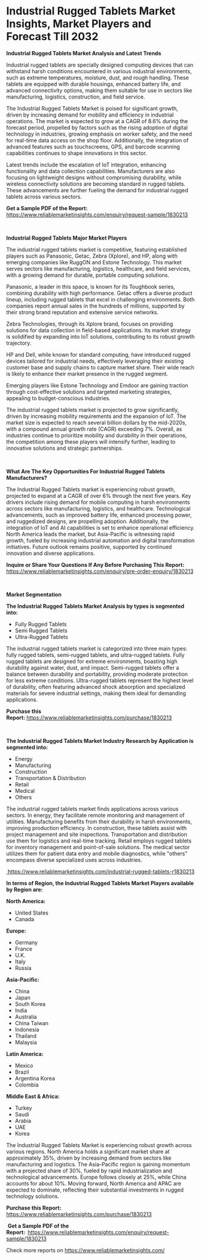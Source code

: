 <p><h1>Industrial Rugged Tablets Market Insights, Market Players and Forecast Till 2032</h1></p><p><strong>Industrial Rugged Tablets Market Analysis and Latest Trends</strong></p>
<p><p>Industrial rugged tablets are specially designed computing devices that can withstand harsh conditions encountered in various industrial environments, such as extreme temperatures, moisture, dust, and rough handling. These tablets are equipped with durable housings, enhanced battery life, and advanced connectivity options, making them suitable for use in sectors like manufacturing, logistics, construction, and field service.</p><p>The Industrial Rugged Tablets Market is poised for significant growth, driven by increasing demand for mobility and efficiency in industrial operations. The market is expected to grow at a CAGR of 8.6% during the forecast period, propelled by factors such as the rising adoption of digital technology in industries, growing emphasis on worker safety, and the need for real-time data access on the shop floor. Additionally, the integration of advanced features such as touchscreens, GPS, and barcode scanning capabilities continues to shape innovations in this sector.</p><p>Latest trends include the escalation of IoT integration, enhancing functionality and data collection capabilities. Manufacturers are also focusing on lightweight designs without compromising durability, while wireless connectivity solutions are becoming standard in rugged tablets. These advancements are further fueling the demand for industrial rugged tablets across various sectors.</p></p>
<p><strong>Get a Sample PDF of the Report:&nbsp;</strong> <a href="https://www.reliablemarketinsights.com/enquiry/request-sample/1830213?utm_campaign=2285&utm_medium=2&utm_source=Github&utm_content=ia&utm_term=09022025&utm_id=industrial-rugged-tablets">https://www.reliablemarketinsights.com/enquiry/request-sample/1830213</a></p>
<p>&nbsp;</p>
<p><strong>Industrial Rugged Tablets Major Market Players</strong></p>
<p><p>The industrial rugged tablets market is competitive, featuring established players such as Panasonic, Getac, Zebra (Xplore), and HP, along with emerging companies like RuggON and Estone Technology. This market serves sectors like manufacturing, logistics, healthcare, and field services, with a growing demand for durable, portable computing solutions.</p><p>Panasonic, a leader in this space, is known for its Toughbook series, combining durability with high performance. Getac offers a diverse product lineup, including rugged tablets that excel in challenging environments. Both companies report annual sales in the hundreds of millions, supported by their strong brand reputation and extensive service networks.</p><p>Zebra Technologies, through its Xplore brand, focuses on providing solutions for data collection in field-based applications. Its market strategy is solidified by expanding into IoT solutions, contributing to its robust growth trajectory.</p><p>HP and Dell, while known for standard computing, have introduced rugged devices tailored for industrial needs, effectively leveraging their existing customer base and supply chains to capture market share. Their wide reach is likely to enhance their market presence in the rugged segment.</p><p>Emerging players like Estone Technology and Emdoor are gaining traction through cost-effective solutions and targeted marketing strategies, appealing to budget-conscious industries.</p><p>The industrial rugged tablets market is projected to grow significantly, driven by increasing mobility requirements and the expansion of IoT. The market size is expected to reach several billion dollars by the mid-2020s, with a compound annual growth rate (CAGR) exceeding 7%. Overall, as industries continue to prioritize mobility and durability in their operations, the competition among these players will intensify further, leading to innovative solutions and strategic partnerships.</p></p>
<p>&nbsp;</p>
<p><strong>What Are The Key Opportunities For Industrial Rugged Tablets Manufacturers?</strong></p>
<p><p>The Industrial Rugged Tablets market is experiencing robust growth, projected to expand at a CAGR of over 6% through the next five years. Key drivers include rising demand for mobile computing in harsh environments across sectors like manufacturing, logistics, and healthcare. Technological advancements, such as improved battery life, enhanced processing power, and ruggedized designs, are propelling adoption. Additionally, the integration of IoT and AI capabilities is set to enhance operational efficiency. North America leads the market, but Asia-Pacific is witnessing rapid growth, fueled by increasing industrial automation and digital transformation initiatives. Future outlook remains positive, supported by continued innovation and diverse applications.</p></p>
<p><strong>Inquire or Share Your Questions If Any Before Purchasing This Report:</strong> <a href="https://www.reliablemarketinsights.com/enquiry/pre-order-enquiry/1830213?utm_campaign=2285&utm_medium=2&utm_source=Github&utm_content=ia&utm_term=09022025&utm_id=industrial-rugged-tablets">https://www.reliablemarketinsights.com/enquiry/pre-order-enquiry/1830213</a></p>
<p>&nbsp;</p>
<p><strong>Market Segmentation</strong></p>
<p><strong>The Industrial Rugged Tablets Market Analysis by types is segmented into:</strong></p>
<p><ul><li>Fully Rugged Tablets</li><li>Semi Rugged Tablets</li><li>Ultra-Rugged Tablets</li></ul></p>
<p><p>The industrial rugged tablets market is categorized into three main types: fully rugged tablets, semi-rugged tablets, and ultra-rugged tablets. Fully rugged tablets are designed for extreme environments, boasting high durability against water, dust, and impact. Semi-rugged tablets offer a balance between durability and portability, providing moderate protection for less extreme conditions. Ultra-rugged tablets represent the highest level of durability, often featuring advanced shock absorption and specialized materials for severe industrial settings, making them ideal for demanding applications.</p></p>
<p><strong>Purchase this Report:&nbsp;</strong><a href="https://www.reliablemarketinsights.com/purchase/1830213?utm_campaign=2285&utm_medium=2&utm_source=Github&utm_content=ia&utm_term=09022025&utm_id=industrial-rugged-tablets">https://www.reliablemarketinsights.com/purchase/1830213</a></p>
<p>&nbsp;</p>
<p><strong>The Industrial Rugged Tablets Market Industry Research by Application is segmented into:</strong></p>
<p><ul><li>Energy</li><li>Manufacturing</li><li>Construction</li><li>Transportation & Distribution</li><li>Retail</li><li>Medical</li><li>Others</li></ul></p>
<p><p>The industrial rugged tablets market finds applications across various sectors. In energy, they facilitate remote monitoring and management of utilities. Manufacturing benefits from their durability in harsh environments, improving production efficiency. In construction, these tablets assist with project management and site inspections. Transportation and distribution use them for logistics and real-time tracking. Retail employs rugged tablets for inventory management and point-of-sale solutions. The medical sector utilizes them for patient data entry and mobile diagnostics, while "others" encompass diverse specialized uses across industries.</p></p>
<p><a href="https://www.reliablemarketinsights.com/industrial-rugged-tablets-r1830213?utm_campaign=2285&utm_medium=2&utm_source=Github&utm_content=ia&utm_term=09022025&utm_id=industrial-rugged-tablets">&nbsp;https://www.reliablemarketinsights.com/industrial-rugged-tablets-r1830213</a></p>
<p><strong>In terms of Region, the Industrial Rugged Tablets Market Players available by Region are:</strong></p>
<p>
    <p> <strong> North America: </strong>
        <ul>
            <li>United States</li>
            <li>Canada</li>
        </ul>
        </p> 
    <p> <strong> Europe: </strong>
        <ul>
            <li>Germany</li>
            <li>France</li>
            <li>U.K.</li>
            <li>Italy</li>
            <li>Russia</li>
        </ul>
        </p> 
    <p> <strong> Asia-Pacific: </strong>
        <ul>
            <li>China</li>
            <li>Japan</li>
            <li>South Korea</li>
            <li>India</li>
            <li>Australia</li>
            <li>China Taiwan</li>
            <li>Indonesia</li>
            <li>Thailand</li>
            <li>Malaysia</li>
        </ul>
        </p> 
    <p> <strong> Latin America: </strong>
        <ul>
            <li>Mexico</li>
            <li>Brazil</li>
            <li>Argentina Korea</li>
            <li>Colombia</li>
        </ul>
        </p> 
    <p> <strong> Middle East & Africa: </strong>
        <ul>
            <li>Turkey</li>
            <li>Saudi</li>
            <li>Arabia</li>
            <li>UAE</li>
            <li>Korea</li>
        </ul>
    </p>
    </p>
<p><p>The Industrial Rugged Tablets Market is experiencing robust growth across various regions. North America holds a significant market share at approximately 35%, driven by increasing demand from sectors like manufacturing and logistics. The Asia-Pacific region is gaining momentum with a projected share of 30%, fueled by rapid industrialization and technological advancements. Europe follows closely at 25%, while China accounts for about 10%. Moving forward, North America and APAC are expected to dominate, reflecting their substantial investments in rugged technology solutions.</p></p>
<p><strong>Purchase this Report: </strong><a href="https://www.reliablemarketinsights.com/purchase/1830213?utm_campaign=2285&utm_medium=2&utm_source=Github&utm_content=ia&utm_term=09022025&utm_id=industrial-rugged-tablets">https://www.reliablemarketinsights.com/purchase/1830213</a></p>
<p>&nbsp;<strong>Get a Sample PDF of the Report:&nbsp;&nbsp;</strong><a href="https://www.reliablemarketinsights.com/enquiry/request-sample/1830213?utm_campaign=2285&utm_medium=2&utm_source=Github&utm_content=ia&utm_term=09022025&utm_id=industrial-rugged-tablets">https://www.reliablemarketinsights.com/enquiry/request-sample/1830213</a></p>
<p><strong></strong></p>
<p>Check more reports on <a href="https://www.reliablemarketinsights.com/?utm_campaign=2285&utm_medium=2&utm_source=Github&utm_content=ia&utm_term=09022025&utm_id=industrial-rugged-tablets">https://www.reliablemarketinsights.com/</a></p>